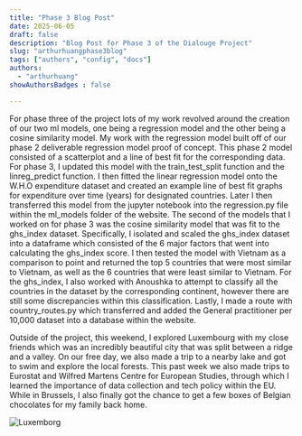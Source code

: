 ```yaml
---
title: "Phase 3 Blog Post"
date: 2025-06-05
draft: false
description: "Blog Post for Phase 3 of the Dialouge Project"
slug: "arthurhuangphase3blog" 
tags: ["authors", "config", "docs"]
authors:
  - "arthurhuang"
showAuthorsBadges : false

---
```

For phase three of the project lots of my work revolved around the creation of our two ml models, one being a regression model and the other being a cosine similarity model. My work with the regression model built off of our phase 2 deliverable regression model proof of concept. This phase 2 model consisted of a scatterplot and a line of best fit for the corresponding data. For phase 3, I updated this model with the train_test_split function and the linreg_predict function. I then fitted the linear regression model onto the W.H.O expenditure dataset and created an example line of best fit graphs for expenditure over time (years) for designated countries. Later I then transferred this model from the jupyter notebook into the regression.py file within the ml_models folder of the website. The second of the models that I worked on for phase 3 was the cosine similarity model that was fit to the ghs_index dataset. Specifically, I isolated and scaled the ghs_index dataset into a dataframe which consisted of the 6 major factors that went into calculating the ghs_index score. I then tested the model with Vietnam as a comparison to point and returned the top 5 countries that were most similar to Vietnam, as well as the 6 countries that were least similar to Vietnam. For the ghs_index, I also worked with Anoushka to attempt to classify all the countries in the dataset by the corresponding continent, however there are still some discrepancies within this classification. Lastly, I made a route with country_routes.py which transferred and added the General practitioner per 10,000 dataset into a database within the website.

Outside of the project, this weekend, I explored Luxembourg with my close friends which was an incredibly beautiful city that was split between a ridge and a valley. On our free day, we also made a trip to a nearby lake and got to swim and explore the local forests. This past week we also made trips to Eurostat and Wilfred Martens Centre for European Studies, through which I learned the importance of data collection and tech policy within the EU. While in Brussels, I also finally got the chance to get a few boxes of Belgian chocolates for my family back home.

![Luxemborg](arthurblog3.png)
